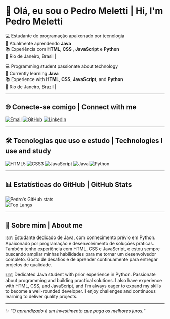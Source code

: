 # 👋 Olá, eu sou o Pedro Meletti | Hi, I'm Pedro Meletti  
💻 Estudante de programação apaixonado por tecnologia  
🚀 Atualmente aprendendo **Java**   
📚 Experiência com **HTML**, **CSS** , **JavaScript**  e **Python**<br>
📍 Rio de Janeiro, Brasil |  

💻 Programming student passionate about technology <br>
🚀 Currently learning **Java**<br>
📚 Experience with **HTML**, **CSS**, **JavaScript**, and **Python**<br>
📍 Rio de Janeiro, Brazil |

---

## 🌐 Conecte-se comigo | Connect with me
[![Email](https://img.shields.io/badge/Email-pedromeletti8%40gmail.com-red?style=for-the-badge&logo=gmail&logoColor=white)](mailto:pedromeletti8@gmail.com)
[![GitHub](https://img.shields.io/badge/GitHub-Melettz1-black?style=for-the-badge&logo=github&logoColor=white)](https://github.com/Melettz1)
[![LinkedIn](https://img.shields.io/badge/LinkedIn-Pedro_Meletti-blue?style=for-the-badge&logo=linkedin&logoColor=white)](#)

---

## 🛠️ Tecnologias que uso e estudo | Technologies I use and study
![HTML5](https://img.shields.io/badge/HTML5-E34F26?style=for-the-badge&logo=html5&logoColor=white)
![CSS3](https://img.shields.io/badge/CSS3-1572B6?style=for-the-badge&logo=css3&logoColor=white)
![JavaScript](https://img.shields.io/badge/JavaScript-F7DF1E?style=for-the-badge&logo=javascript&logoColor=black)
![Java](https://img.shields.io/badge/Java-007396?style=for-the-badge&logo=openjdk&logoColor=white)
![Python](https://img.shields.io/badge/Python-3776AB?style=for-the-badge&logo=python&logoColor=white)

---

## 📊 Estatísticas do GitHub | GitHub Stats
![Pedro's GitHub stats](https://github-readme-stats.vercel.app/api?username=Melettz1&show_icons=true&theme=radical)  
![Top Langs](https://github-readme-stats.vercel.app/api/top-langs/?username=Melettz1&layout=compact&theme=radical&langs_count=10)


---

## 📜 Sobre mim | About me  
🇧🇷 Estudante dedicado de Java, com conhecimento prévio em Python. Apaixonado por programação e desenvolvimento de soluções práticas. Também tenho experiência com HTML, CSS e JavaScript, e estou sempre buscando ampliar minhas habilidades para me tornar um desenvolvedor completo. Gosto de desafios e de aprender continuamente para entregar projetos de qualidade.

🇺🇸 Dedicated Java student with prior experience in Python. Passionate about programming and building practical solutions. I also have experience with HTML, CSS, and JavaScript, and I’m always eager to expand my skills to become a well-rounded developer. I enjoy challenges and continuous learning to deliver quality projects.

---
✨ _“O aprendizado é um investimento que paga os melhores juros.”_


